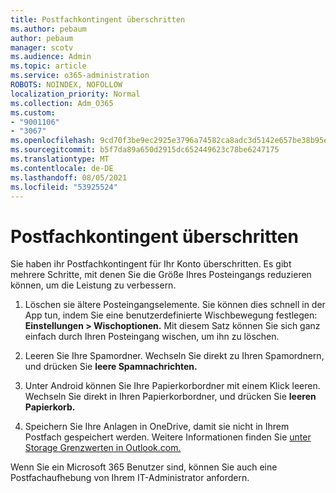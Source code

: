 ```yaml
---
title: Postfachkontingent überschritten
ms.author: pebaum
author: pebaum
manager: scotv
ms.audience: Admin
ms.topic: article
ms.service: o365-administration
ROBOTS: NOINDEX, NOFOLLOW
localization_priority: Normal
ms.collection: Adm_O365
ms.custom:
- "9001106"
- "3067"
ms.openlocfilehash: 9cd70f3be9ec2925e3796a74582ca8adc3d5142e657be38b95e694e43db670c0
ms.sourcegitcommit: b5f7da89a650d2915dc652449623c78be6247175
ms.translationtype: MT
ms.contentlocale: de-DE
ms.lasthandoff: 08/05/2021
ms.locfileid: "53925524"
---
```

# <a name="mailbox-quota-exceeded"></a>Postfachkontingent überschritten

Sie haben ihr Postfachkontingent für Ihr Konto überschritten. Es gibt mehrere Schritte, mit denen Sie die Größe Ihres Posteingangs reduzieren können, um die Leistung zu verbessern.

1. Löschen sie ältere Posteingangselemente. Sie können dies schnell in der App tun, indem Sie eine benutzerdefinierte Wischbewegung festlegen: **Einstellungen > Wischoptionen.** Mit diesem Satz können Sie sich ganz einfach durch Ihren Posteingang wischen, um ihn zu löschen.

2. Leeren Sie Ihre Spamordner. Wechseln Sie direkt zu Ihren Spamordnern, und drücken Sie **leere Spamnachrichten.**

3. Unter Android können Sie Ihre Papierkorbordner mit einem Klick leeren. Wechseln Sie direkt in Ihren Papierkorbordner, und drücken Sie **leeren Papierkorb.** 

4. Speichern Sie Ihre Anlagen in OneDrive, damit sie nicht in Ihrem Postfach gespeichert werden. Weitere Informationen finden Sie [unter Storage Grenzwerten in Outlook.com.](https://support.office.com/article/storage-limits-in-outlook-com-7ac99134-69e5-4619-ac0b-2d313bba5e9e) 

Wenn Sie ein Microsoft 365 Benutzer sind, können Sie auch eine Postfachaufhebung von Ihrem IT-Administrator anfordern.